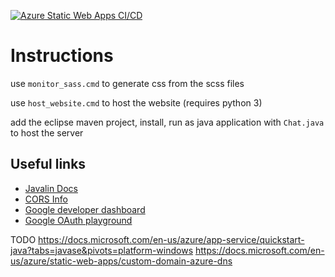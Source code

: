 [![Azure Static Web Apps CI/CD](https://github.com/0leks/happyantsmmo/actions/workflows/azure-static-web-apps-lively-rock-09a65931e.yml/badge.svg?branch=prodclient)](https://github.com/0leks/happyantsmmo/actions/workflows/azure-static-web-apps-lively-rock-09a65931e.yml)

# Instructions

use `monitor_sass.cmd` to generate css from the scss files

use `host_website.cmd` to host the website (requires python 3)

add the eclipse maven project, install, run as java application with `Chat.java` to host the server



## Useful links

- [Javalin Docs](https://javalin.io/documentation#context)
- [CORS Info](https://developer.mozilla.org/en-US/docs/Web/HTTP/CORS)
- [Google developer dashboard](https://console.cloud.google.com/)
- [Google OAuth playground](https://developers.google.com/oauthplayground)


TODO https://docs.microsoft.com/en-us/azure/app-service/quickstart-java?tabs=javase&pivots=platform-windows
https://docs.microsoft.com/en-us/azure/static-web-apps/custom-domain-azure-dns

